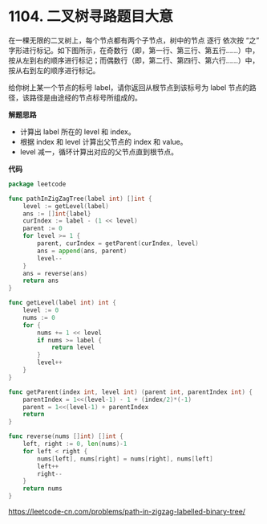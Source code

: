 # 1104. 二叉树寻路**题目大意** 

在一棵无限的二叉树上，每个节点都有两个子节点，树中的节点 逐行 依次按 “之” 字形进行标记。如下图所示，在奇数行（即，第一行、第三行、第五行……）中，按从左到右的顺序进行标记；而偶数行（即，第二行、第四行、第六行……）中，按从右到左的顺序进行标记。

给你树上某一个节点的标号 label，请你返回从根节点到该标号为 label 节点的路径，该路径是由途经的节点标号所组成的。

**解题思路**

- 计算出 label 所在的 level 和 index。
- 根据 index 和 level 计算出父节点的 index 和 value。
- level 减一，循环计算出对应的父节点直到根节点。

**代码**

```go
package leetcode

func pathInZigZagTree(label int) []int {
	level := getLevel(label)
	ans := []int{label}
	curIndex := label - (1 << level)
	parent := 0
	for level >= 1 {
		parent, curIndex = getParent(curIndex, level)
		ans = append(ans, parent)
		level--
	}
	ans = reverse(ans)
	return ans
}

func getLevel(label int) int {
	level := 0
	nums := 0
	for {
		nums += 1 << level
		if nums >= label {
			return level
		}
		level++
	}
}

func getParent(index int, level int) (parent int, parentIndex int) {
	parentIndex = 1<<(level-1) - 1 + (index/2)*(-1)
	parent = 1<<(level-1) + parentIndex
	return
}

func reverse(nums []int) []int {
	left, right := 0, len(nums)-1
	for left < right {
		nums[left], nums[right] = nums[right], nums[left]
		left++
		right--
	}
	return nums
}
```

https://leetcode-cn.com/problems/path-in-zigzag-labelled-binary-tree/